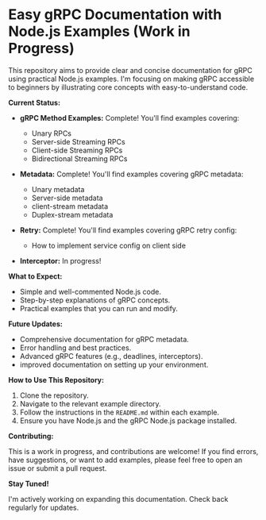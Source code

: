 # Easy gRPC Documentation with Node.js Examples (Work in Progress)

This repository aims to provide clear and concise documentation for gRPC using practical Node.js examples. I'm focusing on making gRPC accessible to beginners by illustrating core concepts with easy-to-understand code.

**Current Status:**

* **gRPC Method Examples:** Complete! You'll find examples covering:
    * Unary RPCs
    * Server-side Streaming RPCs
    * Client-side Streaming RPCs
    * Bidirectional Streaming RPCs
* **Metadata:** Complete! You'll find examples covering gRPC metadata:
    * Unary metadata
    * Server-side metadata
    * client-stream metadata
    * Duplex-stream metadata

* **Retry:** Complete! You'll find examples covering gRPC retry config:
    * How to implement service config on client side

* **Interceptor:** In progress! 

**What to Expect:**

* Simple and well-commented Node.js code.
* Step-by-step explanations of gRPC concepts.
* Practical examples that you can run and modify.

**Future Updates:**

* Comprehensive documentation for gRPC metadata.
* Error handling and best practices.
* Advanced gRPC features (e.g., deadlines, interceptors).
* improved documentation on setting up your environment.

**How to Use This Repository:**

1.  Clone the repository.
2.  Navigate to the relevant example directory.
3.  Follow the instructions in the `README.md` within each example.
4.  Ensure you have Node.js and the gRPC Node.js package installed.

**Contributing:**

This is a work in progress, and contributions are welcome! If you find errors, have suggestions, or want to add examples, please feel free to open an issue or submit a pull request.

**Stay Tuned!**

I'm actively working on expanding this documentation. Check back regularly for updates.
